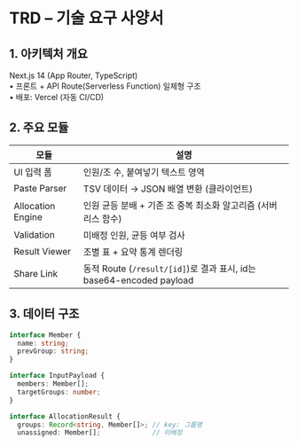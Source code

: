 # TRD – 기술 요구 사양서

## 1. 아키텍처 개요
Next.js 14 (App Router, TypeScript)  
• 프론트 + API Route(Serverless Function) 일체형 구조  
• 배포: Vercel (자동 CI/CD)

## 2. 주요 모듈
| 모듈 | 설명 |
| --- | --- |
| UI 입력 폼 | 인원/조 수, 붙여넣기 텍스트 영역 |
| Paste Parser | TSV 데이터 → JSON 배열 변환 (클라이언트) |
| Allocation Engine | 인원 균등 분배 + 기존 조 중복 최소화 알고리즘 (서버리스 함수) |
| Validation | 미배정 인원, 균등 여부 검사 |
| Result Viewer | 조별 표 + 요약 통계 렌더링 |
| Share Link | 동적 Route (`/result/[id]`)로 결과 표시, id는 base64-encoded payload |

## 3. 데이터 구조
```ts
interface Member {
  name: string;
  prevGroup: string;
}

interface InputPayload {
  members: Member[];
  targetGroups: number;
}

interface AllocationResult {
  groups: Record<string, Member[]>; // key: 그룹명
  unassigned: Member[];             // 미배정